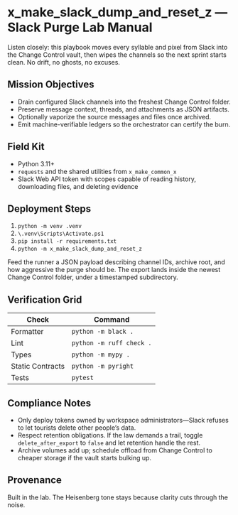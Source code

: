 # x_make_slack_dump_and_reset_z — Slack Purge Lab Manual

Listen closely: this playbook moves every syllable and pixel from Slack into the Change Control vault, then wipes the channels so the next sprint starts clean. No drift, no ghosts, no excuses.

## Mission Objectives
- Drain configured Slack channels into the freshest Change Control folder.
- Preserve message context, threads, and attachments as JSON artifacts.
- Optionally vaporize the source messages and files once archived.
- Emit machine-verifiable ledgers so the orchestrator can certify the burn.

## Field Kit
- Python 3.11+
- `requests` and the shared utilities from `x_make_common_x`
- Slack Web API token with scopes capable of reading history, downloading files, and deleting evidence

## Deployment Steps
1. `python -m venv .venv`
2. `\.venv\Scripts\Activate.ps1`
3. `pip install -r requirements.txt`
4. `python -m x_make_slack_dump_and_reset_z`

Feed the runner a JSON payload describing channel IDs, archive root, and how aggressive the purge should be. The export lands inside the newest Change Control folder, under a timestamped subdirectory.

## Verification Grid
| Check | Command |
| --- | --- |
| Formatter | `python -m black .` |
| Lint | `python -m ruff check .` |
| Types | `python -m mypy .` |
| Static Contracts | `python -m pyright` |
| Tests | `pytest`

## Compliance Notes
- Only deploy tokens owned by workspace administrators—Slack refuses to let tourists delete other people’s data.
- Respect retention obligations. If the law demands a trail, toggle `delete_after_export` to `false` and let retention handle the rest.
- Archive volumes add up; schedule offload from Change Control to cheaper storage if the vault starts bulking up.

## Provenance
Built in the lab. The Heisenberg tone stays because clarity cuts through the noise.

